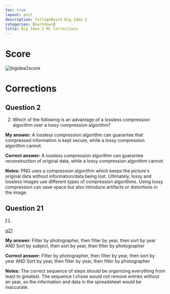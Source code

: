 ```yaml
---
toc: true
layout: post
description: CollegeBoard Big Idea 2 
categories: [markdown]
title: Big Idea 2 MC Corrections
---
```


# Score
![bigidea2score]()

# Corrections 

## Question 2 

2. Which of the following is an advantage of a lossless compression algorithm over a lossy compression algorithm?

**My answer:** A lossless compression algorithm can guarantee that compressed information is kept secure, while a lossy compression algorithm cannot.

**Correct answer:** A lossless compression algorithm can guarantee reconstruction of original data, while a lossy compression algorithm cannot.

**Notes:** PNG uses a compression algorithm which keeps the picture's original data without information/data being lost. Ultimately, lossy and lossless images use different types of compression algorithms. Using lossy compression can save space but also introduce artifacts or distortions in the image. 

## Question 21

21. 

[q21]()

**My answer:** Filter by photographer, then filter by year, then sort by year AND Sort by subject, then sort by year, then filter by photographer

**Correct answer:** Filter by photographer, then filter by year, then sort by year AND Sort by year, then filter by year, then filter by photographer

**Notes:** The correct sequence of steps should be organizing everything from least to greatest. The sequence I chose would not remove entries without an year, so the information and data in the spreadsheet would be inaccurate. 
